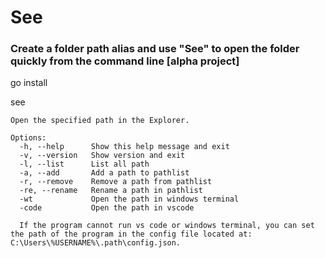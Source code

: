 
# See
### Create a folder path alias and use "See" to open the folder quickly from the command line [alpha project]

go install

see
```
Open the specified path in the Explorer.

Options:
  -h, --help      Show this help message and exit
  -v, --version   Show version and exit
  -l, --list      List all path
  -a, --add       Add a path to pathlist
  -r, --remove    Remove a path from pathlist
  -re, --rename   Rename a path in pathlist
  -wt             Open the path in windows terminal
  -code           Open the path in vscode

  If the program cannot run vs code or windows terminal, you can set the path of the program in the config file located at: C:\Users\%USERNAME%\.path\config.json.

```
